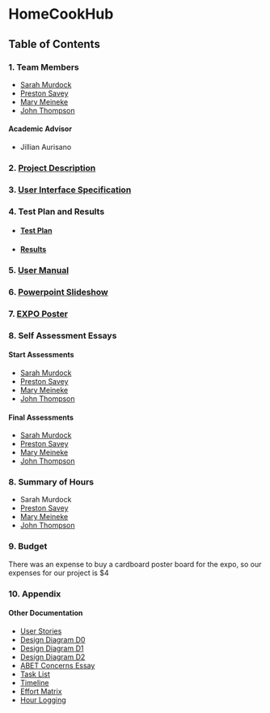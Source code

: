# HomeCookHub

## Table of Contents

### 1. Team Members

- [Sarah Murdock](documentation/professional_biographies/bio-sarah-murdock.md)
- [Preston Savey](documentation/professional_biographies/bio-preston-savey.md)
- [Mary Meineke](documentation/professional_biographies/bio-mary-meineke.md)
- [John Thompson](documentation/professional_biographies/bio-johnathan-thompson.md)

#### Academic Advisor

- Jillian Aurisano

### 2. [Project Description](project-description.md)

### 3. [User Interface Specification](documentation/User_Interface_Specification.md)

### 4. Test Plan and Results

- #### [Test Plan](documentation/Test%20Plan.md)
- #### [Results](documentation/Test_Results.pdf)

### 5. [User Manual](documentation/User_Docs.md)

### 6. [Powerpoint Slideshow](documentation/Spring%20Design%20Presentation.pptx)

### 7. [EXPO Poster](documentation/EXPO%20Poster.pdf)

### 8. Self Assessment Essays

#### Start Assessments

- [Sarah Murdock](documentation/capstone_assessments/Sarah-Murdock-Capstone-Assessment.md)
- [Preston Savey](documentation/capstone_assessments/PrestonSavey-IndividualAssessment.md)
- [Mary Meineke](documentation/capstone_assessments/Mary%20Meineke%20Capstone%20Assessment.md)
- [John Thompson](documentation/capstone_assessments/johnathan-thompson-capstone-assessment.md)

#### Final Assessments

- [Sarah Murdock](documentation/capstone_assessments/Sarah-Murdock-Individual-Assessment.md)
- [Preston Savey](documentation/capstone_assessments/Preston_Savey_Final_Self_Assessment.md)
- [Mary Meineke](documentation/capstone_assessments/Mary_Meineke_Final_Self_Assessment.md)
- [John Thompson](documentation/capstone_assessments/johnathan-thompson-final-assessment.md)

### 8. Summary of Hours

- Sarah Murdock
- [Preston Savey](documentation/Preston_Savey_Hours_Summary.md)
- [Mary Meineke](documentation/Mary%20Meineke%20Hour%20Summary.md)
- [John Thompson](documentation/John_Thompson_Hours_Summary.md)

### 9. Budget

There was an expense to buy a cardboard poster board for the expo, so our expenses for our project is $4

### 10. Appendix
#### Other Documentation
- [User Stories](documentation/User_Stories.md)
- [Design Diagram D0](documentation/design_diagrams/design_d0.JPG)
- [Design Diagram D1](documentation/design_diagrams/design_d1.JPG)
- [Design Diagram D2](documentation/design_diagrams/design_d2.JPG)
- [ABET Concerns Essay](documentation/Project%20Constraints.md)
- [Task List](documentation/tasklist.md)
- [Timeline](documentation/Timeline.md)
- [Effort Matrix](documentation/Effort%20Matrix.md)
- [Hour Logging](documentation/Recorded%20Hours.md)
